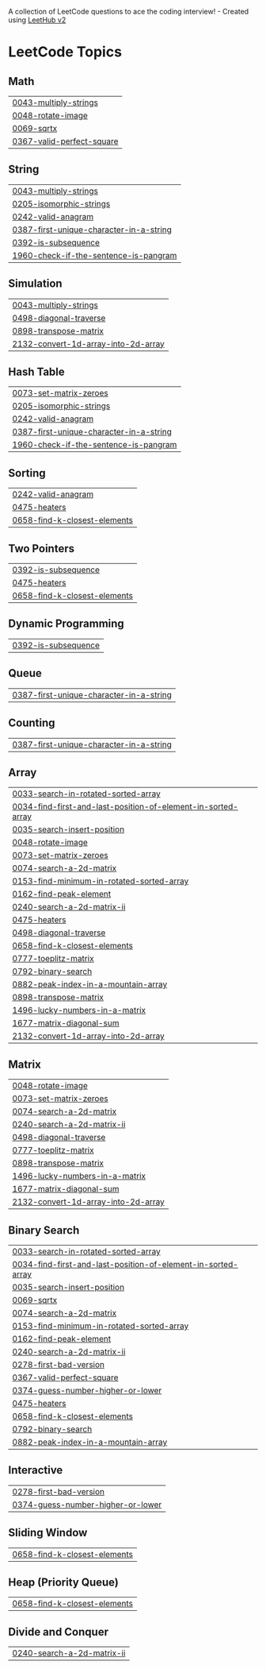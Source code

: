A collection of LeetCode questions to ace the coding interview! - Created using [LeetHub v2](https://github.com/arunbhardwaj/LeetHub-2.0)
<!---LeetCode Topics Start-->
# LeetCode Topics
## Math
|  |
| ------- |
| [0043-multiply-strings](https://github.com/Ankitwart021/Leetcode_solutions/tree/master/0043-multiply-strings) |
| [0048-rotate-image](https://github.com/Ankitwart021/Leetcode_solutions/tree/master/0048-rotate-image) |
| [0069-sqrtx](https://github.com/Ankitwart021/Leetcode_solutions/tree/master/0069-sqrtx) |
| [0367-valid-perfect-square](https://github.com/Ankitwart021/Leetcode_solutions/tree/master/0367-valid-perfect-square) |
## String
|  |
| ------- |
| [0043-multiply-strings](https://github.com/Ankitwart021/Leetcode_solutions/tree/master/0043-multiply-strings) |
| [0205-isomorphic-strings](https://github.com/Ankitwart021/Leetcode_solutions/tree/master/0205-isomorphic-strings) |
| [0242-valid-anagram](https://github.com/Ankitwart021/Leetcode_solutions/tree/master/0242-valid-anagram) |
| [0387-first-unique-character-in-a-string](https://github.com/Ankitwart021/Leetcode_solutions/tree/master/0387-first-unique-character-in-a-string) |
| [0392-is-subsequence](https://github.com/Ankitwart021/Leetcode_solutions/tree/master/0392-is-subsequence) |
| [1960-check-if-the-sentence-is-pangram](https://github.com/Ankitwart021/Leetcode_solutions/tree/master/1960-check-if-the-sentence-is-pangram) |
## Simulation
|  |
| ------- |
| [0043-multiply-strings](https://github.com/Ankitwart021/Leetcode_solutions/tree/master/0043-multiply-strings) |
| [0498-diagonal-traverse](https://github.com/Ankitwart021/Leetcode_solutions/tree/master/0498-diagonal-traverse) |
| [0898-transpose-matrix](https://github.com/Ankitwart021/Leetcode_solutions/tree/master/0898-transpose-matrix) |
| [2132-convert-1d-array-into-2d-array](https://github.com/Ankitwart021/Leetcode_solutions/tree/master/2132-convert-1d-array-into-2d-array) |
## Hash Table
|  |
| ------- |
| [0073-set-matrix-zeroes](https://github.com/Ankitwart021/Leetcode_solutions/tree/master/0073-set-matrix-zeroes) |
| [0205-isomorphic-strings](https://github.com/Ankitwart021/Leetcode_solutions/tree/master/0205-isomorphic-strings) |
| [0242-valid-anagram](https://github.com/Ankitwart021/Leetcode_solutions/tree/master/0242-valid-anagram) |
| [0387-first-unique-character-in-a-string](https://github.com/Ankitwart021/Leetcode_solutions/tree/master/0387-first-unique-character-in-a-string) |
| [1960-check-if-the-sentence-is-pangram](https://github.com/Ankitwart021/Leetcode_solutions/tree/master/1960-check-if-the-sentence-is-pangram) |
## Sorting
|  |
| ------- |
| [0242-valid-anagram](https://github.com/Ankitwart021/Leetcode_solutions/tree/master/0242-valid-anagram) |
| [0475-heaters](https://github.com/Ankitwart021/Leetcode_solutions/tree/master/0475-heaters) |
| [0658-find-k-closest-elements](https://github.com/Ankitwart021/Leetcode_solutions/tree/master/0658-find-k-closest-elements) |
## Two Pointers
|  |
| ------- |
| [0392-is-subsequence](https://github.com/Ankitwart021/Leetcode_solutions/tree/master/0392-is-subsequence) |
| [0475-heaters](https://github.com/Ankitwart021/Leetcode_solutions/tree/master/0475-heaters) |
| [0658-find-k-closest-elements](https://github.com/Ankitwart021/Leetcode_solutions/tree/master/0658-find-k-closest-elements) |
## Dynamic Programming
|  |
| ------- |
| [0392-is-subsequence](https://github.com/Ankitwart021/Leetcode_solutions/tree/master/0392-is-subsequence) |
## Queue
|  |
| ------- |
| [0387-first-unique-character-in-a-string](https://github.com/Ankitwart021/Leetcode_solutions/tree/master/0387-first-unique-character-in-a-string) |
## Counting
|  |
| ------- |
| [0387-first-unique-character-in-a-string](https://github.com/Ankitwart021/Leetcode_solutions/tree/master/0387-first-unique-character-in-a-string) |
## Array
|  |
| ------- |
| [0033-search-in-rotated-sorted-array](https://github.com/Ankitwart021/Leetcode_solutions/tree/master/0033-search-in-rotated-sorted-array) |
| [0034-find-first-and-last-position-of-element-in-sorted-array](https://github.com/Ankitwart021/Leetcode_solutions/tree/master/0034-find-first-and-last-position-of-element-in-sorted-array) |
| [0035-search-insert-position](https://github.com/Ankitwart021/Leetcode_solutions/tree/master/0035-search-insert-position) |
| [0048-rotate-image](https://github.com/Ankitwart021/Leetcode_solutions/tree/master/0048-rotate-image) |
| [0073-set-matrix-zeroes](https://github.com/Ankitwart021/Leetcode_solutions/tree/master/0073-set-matrix-zeroes) |
| [0074-search-a-2d-matrix](https://github.com/Ankitwart021/Leetcode_solutions/tree/master/0074-search-a-2d-matrix) |
| [0153-find-minimum-in-rotated-sorted-array](https://github.com/Ankitwart021/Leetcode_solutions/tree/master/0153-find-minimum-in-rotated-sorted-array) |
| [0162-find-peak-element](https://github.com/Ankitwart021/Leetcode_solutions/tree/master/0162-find-peak-element) |
| [0240-search-a-2d-matrix-ii](https://github.com/Ankitwart021/Leetcode_solutions/tree/master/0240-search-a-2d-matrix-ii) |
| [0475-heaters](https://github.com/Ankitwart021/Leetcode_solutions/tree/master/0475-heaters) |
| [0498-diagonal-traverse](https://github.com/Ankitwart021/Leetcode_solutions/tree/master/0498-diagonal-traverse) |
| [0658-find-k-closest-elements](https://github.com/Ankitwart021/Leetcode_solutions/tree/master/0658-find-k-closest-elements) |
| [0777-toeplitz-matrix](https://github.com/Ankitwart021/Leetcode_solutions/tree/master/0777-toeplitz-matrix) |
| [0792-binary-search](https://github.com/Ankitwart021/Leetcode_solutions/tree/master/0792-binary-search) |
| [0882-peak-index-in-a-mountain-array](https://github.com/Ankitwart021/Leetcode_solutions/tree/master/0882-peak-index-in-a-mountain-array) |
| [0898-transpose-matrix](https://github.com/Ankitwart021/Leetcode_solutions/tree/master/0898-transpose-matrix) |
| [1496-lucky-numbers-in-a-matrix](https://github.com/Ankitwart021/Leetcode_solutions/tree/master/1496-lucky-numbers-in-a-matrix) |
| [1677-matrix-diagonal-sum](https://github.com/Ankitwart021/Leetcode_solutions/tree/master/1677-matrix-diagonal-sum) |
| [2132-convert-1d-array-into-2d-array](https://github.com/Ankitwart021/Leetcode_solutions/tree/master/2132-convert-1d-array-into-2d-array) |
## Matrix
|  |
| ------- |
| [0048-rotate-image](https://github.com/Ankitwart021/Leetcode_solutions/tree/master/0048-rotate-image) |
| [0073-set-matrix-zeroes](https://github.com/Ankitwart021/Leetcode_solutions/tree/master/0073-set-matrix-zeroes) |
| [0074-search-a-2d-matrix](https://github.com/Ankitwart021/Leetcode_solutions/tree/master/0074-search-a-2d-matrix) |
| [0240-search-a-2d-matrix-ii](https://github.com/Ankitwart021/Leetcode_solutions/tree/master/0240-search-a-2d-matrix-ii) |
| [0498-diagonal-traverse](https://github.com/Ankitwart021/Leetcode_solutions/tree/master/0498-diagonal-traverse) |
| [0777-toeplitz-matrix](https://github.com/Ankitwart021/Leetcode_solutions/tree/master/0777-toeplitz-matrix) |
| [0898-transpose-matrix](https://github.com/Ankitwart021/Leetcode_solutions/tree/master/0898-transpose-matrix) |
| [1496-lucky-numbers-in-a-matrix](https://github.com/Ankitwart021/Leetcode_solutions/tree/master/1496-lucky-numbers-in-a-matrix) |
| [1677-matrix-diagonal-sum](https://github.com/Ankitwart021/Leetcode_solutions/tree/master/1677-matrix-diagonal-sum) |
| [2132-convert-1d-array-into-2d-array](https://github.com/Ankitwart021/Leetcode_solutions/tree/master/2132-convert-1d-array-into-2d-array) |
## Binary Search
|  |
| ------- |
| [0033-search-in-rotated-sorted-array](https://github.com/Ankitwart021/Leetcode_solutions/tree/master/0033-search-in-rotated-sorted-array) |
| [0034-find-first-and-last-position-of-element-in-sorted-array](https://github.com/Ankitwart021/Leetcode_solutions/tree/master/0034-find-first-and-last-position-of-element-in-sorted-array) |
| [0035-search-insert-position](https://github.com/Ankitwart021/Leetcode_solutions/tree/master/0035-search-insert-position) |
| [0069-sqrtx](https://github.com/Ankitwart021/Leetcode_solutions/tree/master/0069-sqrtx) |
| [0074-search-a-2d-matrix](https://github.com/Ankitwart021/Leetcode_solutions/tree/master/0074-search-a-2d-matrix) |
| [0153-find-minimum-in-rotated-sorted-array](https://github.com/Ankitwart021/Leetcode_solutions/tree/master/0153-find-minimum-in-rotated-sorted-array) |
| [0162-find-peak-element](https://github.com/Ankitwart021/Leetcode_solutions/tree/master/0162-find-peak-element) |
| [0240-search-a-2d-matrix-ii](https://github.com/Ankitwart021/Leetcode_solutions/tree/master/0240-search-a-2d-matrix-ii) |
| [0278-first-bad-version](https://github.com/Ankitwart021/Leetcode_solutions/tree/master/0278-first-bad-version) |
| [0367-valid-perfect-square](https://github.com/Ankitwart021/Leetcode_solutions/tree/master/0367-valid-perfect-square) |
| [0374-guess-number-higher-or-lower](https://github.com/Ankitwart021/Leetcode_solutions/tree/master/0374-guess-number-higher-or-lower) |
| [0475-heaters](https://github.com/Ankitwart021/Leetcode_solutions/tree/master/0475-heaters) |
| [0658-find-k-closest-elements](https://github.com/Ankitwart021/Leetcode_solutions/tree/master/0658-find-k-closest-elements) |
| [0792-binary-search](https://github.com/Ankitwart021/Leetcode_solutions/tree/master/0792-binary-search) |
| [0882-peak-index-in-a-mountain-array](https://github.com/Ankitwart021/Leetcode_solutions/tree/master/0882-peak-index-in-a-mountain-array) |
## Interactive
|  |
| ------- |
| [0278-first-bad-version](https://github.com/Ankitwart021/Leetcode_solutions/tree/master/0278-first-bad-version) |
| [0374-guess-number-higher-or-lower](https://github.com/Ankitwart021/Leetcode_solutions/tree/master/0374-guess-number-higher-or-lower) |
## Sliding Window
|  |
| ------- |
| [0658-find-k-closest-elements](https://github.com/Ankitwart021/Leetcode_solutions/tree/master/0658-find-k-closest-elements) |
## Heap (Priority Queue)
|  |
| ------- |
| [0658-find-k-closest-elements](https://github.com/Ankitwart021/Leetcode_solutions/tree/master/0658-find-k-closest-elements) |
## Divide and Conquer
|  |
| ------- |
| [0240-search-a-2d-matrix-ii](https://github.com/Ankitwart021/Leetcode_solutions/tree/master/0240-search-a-2d-matrix-ii) |
<!---LeetCode Topics End-->